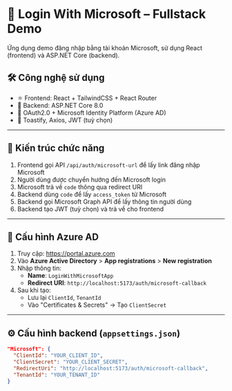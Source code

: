# 🔐 Login With Microsoft – Fullstack Demo

Ứng dụng demo đăng nhập bằng tài khoản Microsoft, sử dụng React (frontend) và ASP.NET Core (backend).

## 🛠️ Công nghệ sử dụng

- ⚛️ Frontend: React + TailwindCSS + React Router
- 🚀 Backend: ASP.NET Core 8.0
- 🧠 OAuth2.0 + Microsoft Identity Platform (Azure AD)
- 🧪 Toastify, Axios, JWT (tuỳ chọn)

---

## 🧩 Kiến trúc chức năng

1. Frontend gọi API `/api/auth/microsoft-url` để lấy link đăng nhập Microsoft
2. Người dùng được chuyển hướng đến Microsoft login
3. Microsoft trả về `code` thông qua redirect URI
4. Backend dùng `code` để lấy `access_token` từ Microsoft
5. Backend gọi Microsoft Graph API để lấy thông tin người dùng
6. Backend tạo JWT (tuỳ chọn) và trả về cho frontend

---

## 🔧 Cấu hình Azure AD

1. Truy cập: https://portal.azure.com  
2. Vào **Azure Active Directory** > **App registrations** > **New registration**
3. Nhập thông tin:
   - **Name**: `LoginWithMicrosoftApp`
   - **Redirect URI**: `http://localhost:5173/auth/microsoft-callback`
4. Sau khi tạo:
   - Lưu lại `ClientId`, `TenantId`
   - Vào "Certificates & Secrets" → Tạo `ClientSecret`

---

## ⚙️ Cấu hình backend (`appsettings.json`)

```json
"Microsoft": {
  "ClientId": "YOUR_CLIENT_ID",
  "ClientSecret": "YOUR_CLIENT_SECRET",
  "RedirectUri": "http://localhost:5173/auth/microsoft-callback",
  "TenantId": "YOUR_TENANT_ID"
}
